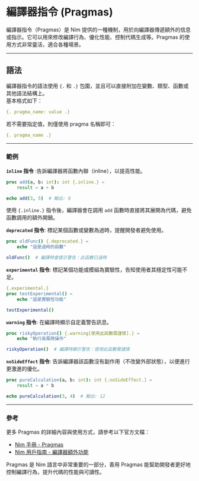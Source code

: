 # 編譯器指令 (Pragmas)

編譯器指令（Pragmas）是 Nim 提供的一種機制，用於向編譯器傳遞額外的信息或指示。它可以用來修改編譯行為、優化性能、控制代碼生成等。Pragmas 的使用方式非常靈活，適合各種場景。

---

## 語法  
編譯器指令的語法使用 `{.` 和 `.}` 包圍，並且可以直接附加在變數、類型、函數或其他語法結構上。  
基本格式如下：
```nim
{. pragma_name: value .}
```

若不需要指定值，則僅使用 pragma 名稱即可：
```nim
{. pragma_name .}
```

---

### 範例  

**`inline` 指令** :告訴編譯器將函數內聯（inline），以提高性能。
```nim
proc add(a, b: int): int {.inline.} =
    result = a + b

echo add(3, 5)  # 輸出: 8
```
使用 `{.inline.}` 指令後，編譯器會在調用 `add` 函數時直接將其展開為代碼，避免函數調用的額外開銷。

**`deprecated` 指令**: 標記某個函數或變數為過時，提醒開發者避免使用。
```nim
proc oldFunc() {.deprecated.} =
    echo "這是過時的函數"

oldFunc()  # 編譯時會提示警告：此函數已過時
```

**`experimental` 指令**: 標記某個功能或模組為實驗性，告知使用者其穩定性可能不足。
```nim
{.experimental.}
proc testExperimental() =
    echo "這是實驗性功能"

testExperimental()
```

**`warning` 指令**: 在編譯時顯示自定義警告訊息。
```nim
proc riskyOperation() {.warning[使用此函數需謹慎].} =
    echo "執行高風險操作"

riskyOperation()  # 編譯時顯示警告：使用此函數需謹慎
```

**`noSideEffect` 指令**: 告訴編譯器該函數沒有副作用（不改變外部狀態），以便進行更激進的優化。
```nim
proc pureCalculation(a, b: int): int {.noSideEffect.} =
    result = a * b

echo pureCalculation(3, 4)  # 輸出: 12
```

---

### 參考  
更多 Pragmas 的詳細內容與使用方式，請參考以下官方文檔：  

- [Nim 手冊 - Pragmas](https://nim-lang.org/docs/manual.html#pragmas)  
- [Nim 用戶指南 - 編譯器額外功能](https://nim-lang.org/docs/nimc.html#additional-features)

Pragmas 是 Nim 語言中非常重要的一部分，善用 Pragmas 能幫助開發者更好地控制編譯行為，提升代碼的性能與可讀性。